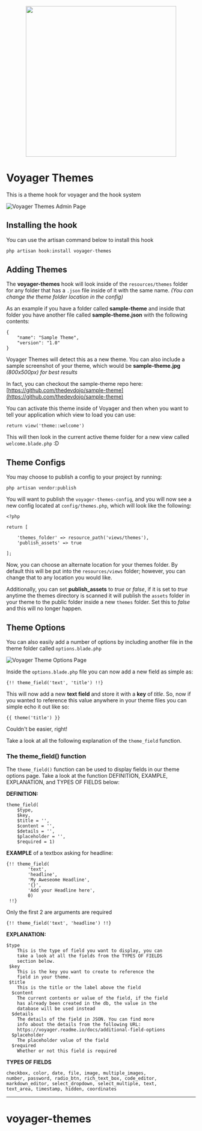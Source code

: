 <p align="center"><a href="https://laravelvoyager.com/" target="_blank"><img width="400" src="/cover.png?raw=true"></a></p>

# Voyager Themes

This is a theme hook for voyager and the hook system

![Voyager Themes Admin Page](https://i.imgur.com/uG78r50.png)

## Installing the hook

You can use the artisan command below to install this hook

```bash
php artisan hook:install voyager-themes
```

## Adding Themes

The **voyager-themes** hook will look inside of the `resources/themes` folder for any folder that has a `.json` file inside of it with the same name. *(You can change the theme folder location in the config)*

As an example if you have a folder called **sample-theme** and inside that folder you have another file called **sample-theme.json** with the following contents:

```
{
    "name": "Sample Theme",
    "version": "1.0"
}
```

Voyager Themes will detect this as a new theme. You can also include a sample screenshot of your theme, which would be **sample-theme.jpg** *(800x500px) for best results*

In fact, you can checkout the sample-theme repo here: [https://github.com/thedevdojo/sample-theme](https://github.com/thedevdojo/sample-theme)

You can activate this theme inside of Voyager and then when you want to tell your application which view to load you can use:

```
return view('theme::welcome')
```

This will then look in the current active theme folder for a new view called `welcome.blade.php` :D

## Theme Configs

You may choose to publish a config to your project by running:

```
php artisan vendor:publish
```

You will want to publish the `voyager-themes-config`, and you will now see a new config located at `config/themes.php`, which will look like the following:

```
<?php

return [

    'themes_folder' => resource_path('views/themes'),
    'publish_assets' => true

];
```

Now, you can choose an alternate location for your themes folder. By default this will be put into the `resources/views` folder; however, you can change that to any location you would like.

Additionally, you can set **publish_assets** to *true* or *false*, if it is set to *true* anytime the themes directory is scanned it will publish the `assets` folder in your theme to the public folder inside a new `themes` folder. Set this to *false* and this will no longer happen.

## Theme Options

You can also easily add a number of options by including another file in the theme folder called `options.blade.php`

![Voyager Theme Options Page](https://i.imgur.com/eAoNt0W.png)

Inside the `options.blade.php` file you can now add a new field as simple as:

```
{!! theme_field('text', 'title') !!}
```

This will now add a new **text field** and store it with a **key** of *title*. So, now if you wanted to reference this value anywhere in your theme files you can simple echo it out like so:

```
{{ theme('title') }}
```

Couldn't be easier, right!

Take a look at all the following explanation of the `theme_field` function.

### The theme_field() function

The `theme_field()` function can be used to display fields in our theme options page. Take a look at the function DEFINITION, EXAMPLE, EXPLANATION, and TYPES OF FIELDS below:

**DEFINITION:**
  
    theme_field(
        $type, 
        $key,
        $title = '',
        $content = '', 
        $details = '', 
        $placeholder = '', 
        $required = 1)
  
**EXAMPLE** of a textbox asking for headline:
    
    {!! theme_field(
            'text', 
            'headline', 
            'My Aweseome Headline', 
            '{}', 
            'Add your Headline here', 
            0) 
     !!}

Only the first 2 are arguments are required

    {!! theme_field('text', 'headline') !!}

**EXPLANATION:**
    
    $type
        This is the type of field you want to display, you can
        take a look at all the fields from the TYPES OF FIELDS
        section below.
     $key
        This is the key you want to create to reference the
        field in your theme.
     $title
        This is the title or the label above the field
      $content 
        The current contents or value of the field, if the field
        has already been created in the db, the value in the
        database will be used instead
      $details
        The details of the field in JSON. You can find more 
        info about the details from the following URL:
        https://voyager.readme.io/docs/additional-field-options
      $placeholder
        The placeholder value of the field
      $required
        Whether or not this field is required

**TYPES OF FIELDS**
    
    checkbox, color, date, file, image, multiple_images,
    number, password, radio_btn, rich_text_box, code_editor,
    markdown_editor, select_dropdown, select_multiple, text,
    text_area, timestamp, hidden, coordinates

---

# voyager-themes
